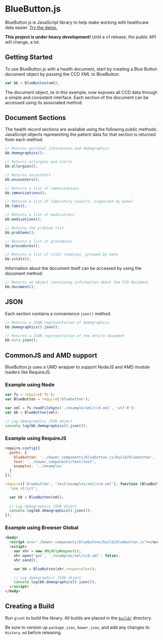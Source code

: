 
# BlueButton.js

BlueButton.js is JavaScript library to help make working with healthcare data easier. [Try the demo.](http://http://blue-button.github.io/applications/tools/js/sandbox.html)

**This project is under heavy development!** Until a v1 release, the public API will change, a lot.

## Getting Started

To use BlueButton.js with a health document, start by creating a Blue Button document object by passing the CCD XML to BlueButton:

```JavaScript
var bb = BlueButton(xml);
```

The document object, `bb` in this example, now exposes all CCD data through a simple and consistent interface. Each section of the document can be accessed using its associated method.

## Document Sections

The health record sections are available using the following public methods. JavaScript objects representing the patient data for that section is returned from each method:

```JavaScript
// Returns personal information and demographics
bb.demographics();

// Returns allergies and alerts
bb.allergies();

// Returns encounters
bb.encounters();

// Returns a list of immunizations
bb.immunizations();

// Returns a list of laboratory results, organized by panel
bb.labs();

// Returns a list of medications
bb.medications();

// Returns the problem list
bb.problems();

// Returns a list of procedures
bb.procedures();

// Returns a list of vital readings, grouped by date
bb.vitals();
```

Information about the document itself can be accessed by using the document method:

```JavaScript
// Returns an object containing information about the CCD document
bb.document();
```

## JSON

Each section contains a convenience `json()` method.

```JavaScript
// Returns a JSON representation of demographics
bb.demographics().json();

// Returns a JSON representation of the entire document
bb.data.json();
```

## CommonJS and AMD support

BlueButton.js uses a UMD wrapper to support NodeJS and AMD module loaders like RequireJS.

### Example using Node

```JavaScript
var fs = require('fs');
var BlueButton = require('bluebutton');

var xml = fs.readFileSync('./example/xml/ccd.xml', 'utf-8');
var bb = BlueButton(xml);

// Log demographics JSON object
console.log(bb.demographics().json());
```

### Example using RequireJS

```JavaScript
require.config({
  paths: {
    bluebutton: '../bower_components/bluebutton.js/build/bluebutton',
    text: '../bower_components/text/text',
    examples: '../examples'
  }
});

require(['bluebutton', 'text!examples/xml/ccd.xml'], function (BlueButton, xml) {
  'use strict';

  var bb = BlueButton(xml);
  
  // Log demographics JSON object
  console.log(bb.demographics().json());
});
```

### Example using Browser Global

```HTML
<body>
  <script src="./bower_components/bluebutton/build/bluebutton.js"></script>
  <script>
    var xhr = new XMLHttpRequest();
    xhr.open('get', './examples/xml/ccd.xml', false);
    xhr.send();

    var bb = BlueButton(xhr.responseText);

    // Log demographics JSON object
    console.log(bb.demographics().json());
  </script>
</body>
```

## Creating a Build

Run `grunt` to build the library. All builds are placed in the [`build/`](/build) directory.

Be sure to version up `package.json`, `bower.json`, and add any changes to `History.md` before releasing.

